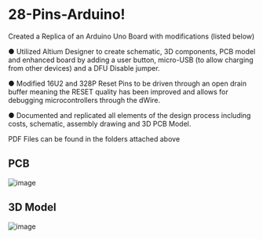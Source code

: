 # 28-Pins-Arduino!
Created a Replica of an Arduino Uno Board with modifications (listed below)

●	Utilized Altium Designer to create schematic, 3D components, PCB model and enhanced board by adding a user button, micro-USB (to allow charging from other devices) and a DFU Disable jumper.

●	Modified 16U2 and 328P Reset Pins to be driven through an open drain buffer meaning the RESET quality has been improved and allows for debugging microcontrollers through the dWire. 

●	Documented and replicated all elements of the design process including costs, schematic, assembly drawing and 3D PCB Model. 

PDF Files can be found in the folders attached above

## PCB
![image](https://user-images.githubusercontent.com/85001440/155910636-87044322-faf2-417f-a7f6-8c74c9093537.png)
## 3D Model
![image](https://user-images.githubusercontent.com/85001440/155583882-7441af8e-ba0f-42d7-bb9d-cacd80ac4069.png)

